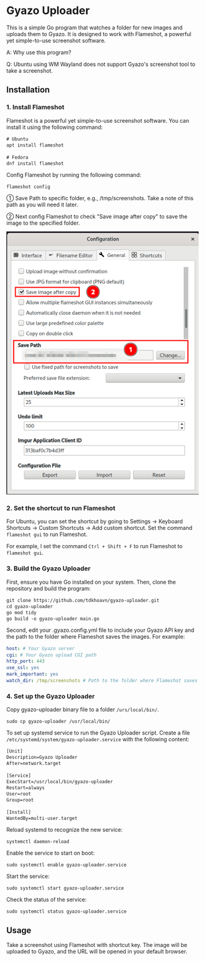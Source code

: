 # Gyazo Uploader

This is a simple Go program that watches a folder for new images and uploads them to Gyazo. It is designed to work with Flameshot, a powerful yet simple-to-use screenshot software.

A: Why use this program?

Q: Ubuntu using WM Wayland does not support Gyazo's screenshot tool to take a screenshot.

## Installation

### 1. Install Flameshot

Flameshot is a powerful yet simple-to-use screenshot software. You can install it using the following command:

```shell
# Ubuntu
apt install flameshot

# Fedora
dnf install flameshot
```

Config Flameshot by running the following command:
```shell
flameshot config
```
① Save Path to specific folder, e.g., /tmp/screenshots. Take a note of this path as you will need it later.

② Next config Flameshot to check "Save image after copy" to save the image to the specified folder.

!["Flameshot config"](img/2024-09-27_16-42.png)

### 2. Set the shortcut to run Flameshot
For Ubuntu, you can set the shortcut by going to Settings -> Keyboard Shortcuts -> Custom Shortcuts -> Add custom shortcut. Set the command `flameshot gui` to run Flameshot. 

For example, I set the command `Ctrl + Shift + F` to run Flameshot to `flameshot gui`.

### 3. Build the Gyazo Uploader

First, ensure you have Go installed on your system. Then, clone the repository and build the program:
```shell
git clone https://github.com/tdkhoavn/gyazo-uploader.git
cd gyazo-uploader
go mod tidy
go build -o gyazo-uploader main.go
```
Second, edit your .gyazo.config.yml file to include your Gyazo API key and the path to the folder where Flameshot saves the images. For example:
```yaml
host: # Your Gyazo server
cgi: # Your Gyazo upload CGI path
http_port: 443
use_ssl: yes
mark_important: yes
watch_dir: /tmp/screenshots # Path to the folder where Flameshot saves the images
```
### 4. Set up the Gyazo Uploader
Copy gyazo-uploader binary file to a folder `/urs/local/bin/`.
```shell
sudo cp gyazo-uploader /usr/local/bin/
```

To set up systemd service to run the Gyazo Uploader script. Create a file `/etc/systemd/system/gyazo-uploader.service` with the following content:
```shell
[Unit]
Description=Gyazo Uploader
After=network.target

[Service]
ExecStart=/usr/local/bin/gyazo-uploader
Restart=always
User=root
Group=root

[Install]
WantedBy=multi-user.target
```

Reload systemd to recognize the new service:
```shell
systemctl daemon-reload
```

Enable the service to start on boot:  
```shell
sudo systemctl enable gyazo-uploader.service
```

Start the service:
```shell
sudo systemctl start gyazo-uploader.service
```

Check the status of the service:
```shell
sudo systemctl status gyazo-uploader.service
```



## Usage
Take a screenshot using Flameshot with shortcut key.
The image will be uploaded to Gyazo, and the URL will be opened in your default browser.
